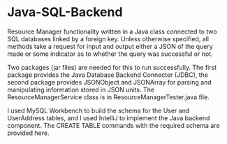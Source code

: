 # Java-SQL-Backend

Resource Manager functionality written in a Java class connected to two SQL databases linked by a foreign key. Unless otherwise specified, all methods take a request for input and output either a JSON of the query made or some indicator as to whether the query was successful or not.

Two packages (jar files) are needed for this to run successfully. The first package provides the Java Database Backend Connecter (JDBC), the second package provides JSONObject and JSONArray for parsing and manipulating information stored in JSON units. The ResourceManagerService class is in ResourceManagerTester.java file.

I used MySQL Workbench to build the schema for the User and UserAddress tables, and I used IntelliJ to implement the Java backend component. The CREATE TABLE commands with the required schema are provided here.
